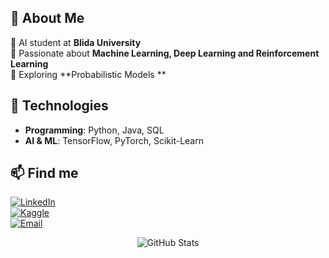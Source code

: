 
## 📌 About Me  
🔹 AI student at **Blida University**  
🔹 Passionate about **Machine Learning, Deep Learning and Reinforcement Learning**  
🔹 Exploring **Probabilistic Models  **  

## 🚀 Technologies  
- **Programming**: Python, Java, SQL  
- **AI & ML**: TensorFlow, PyTorch, Scikit-Learn  


## 📫 Find me  
[![LinkedIn](https://img.shields.io/badge/LinkedIn-0077B5?style=for-the-badge&logo=linkedin&logoColor=white)](https://www.linkedin.com/in/boukader-imad-eddine-b6336920a/)  
[![Kaggle](https://img.shields.io/badge/Kaggle-20BEFF?style=for-the-badge&logo=kaggle&logoColor=white)](https://www.kaggle.com/ispolin)  
[![Email](https://img.shields.io/badge/Email-D14836?style=for-the-badge&logo=gmail&logoColor=white)](mailto:boukaderimadeddine@gmail.com)



<p align="center">
  <img src="https://github-readme-stats.vercel.app/api?username=ispollin&show_icons=true&theme=radical" alt="GitHub Stats">
</p>
